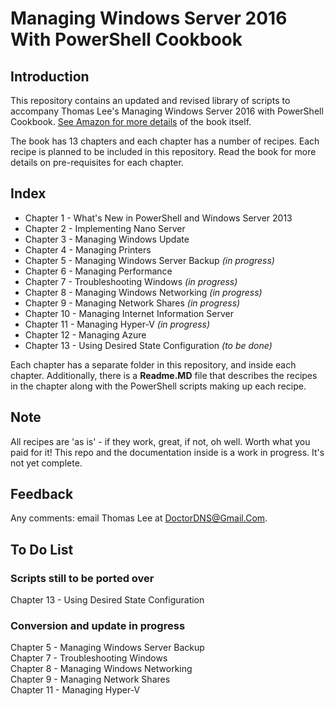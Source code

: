 # Managing Windows Server 2016 With PowerShell Cookbook

## Introduction

This repository contains an updated and revised library of scripts to accompany Thomas Lee's Managing Windows Server 2016 with PowerShell Cookbook.
[See Amazon for more details](https://www.amazon.co.uk/Windows-Server-Automation-PowerShell-Cookbook/dp/1787122042/ref=sr_1_cc_2?s=aps&ie=UTF8&qid=1506953050&sr=1-2-catcorr) of the book itself.

The book has 13 chapters and each chapter has a number of recipes. 
Each recipe is planned to be included in this repository. 
Read the book for more details on pre-requisites for each chapter.

## Index

- Chapter 1  - What's New in PowerShell and Windows Server 2013
- Chapter 2  - Implementing Nano Server
- Chapter 3  - Managing Windows Update
- Chapter 4  - Managing Printers
- Chapter 5  - Managing Windows Server Backup  _(in progress)_
- Chapter 6  - Managing Performance
- Chapter 7  - Troubleshooting Windows _(in progress)_
- Chapter 8  - Managing Windows Networking _(in progress)_
- Chapter 9  - Managing Network Shares  _(in progress)_
- Chapter 10 - Managing Internet Information Server
- Chapter 11 - Managing Hyper-V _(in progress)_
- Chapter 12 - Managing Azure  
- Chapter 13 - Using Desired State Configuration _(to be done)_

Each chapter has a separate folder in this repository, and inside each chapter.
Additionally, there is a **Readme.MD** file that describes the recipes in the chapter along with the PowerShell scripts making up each recipe.

## Note

All recipes are 'as is' - if they work, great, if not, oh well. Worth what you paid for it! This repo and the documentation inside is a work in progress. It's not yet complete.

## Feedback

Any comments: email Thomas Lee at DoctorDNS@Gmail.Com.

## To Do List

### Scripts still to be ported over

Chapter 13 - Using Desired State Configuration  

### Conversion and update in progress

Chapter 5  - Managing Windows Server Backup  
Chapter 7  - Troubleshooting Windows  
Chapter 8  - Managing Windows Networking  
Chapter 9  - Managing Network Shares  
Chapter 11 - Managing Hyper-V  
